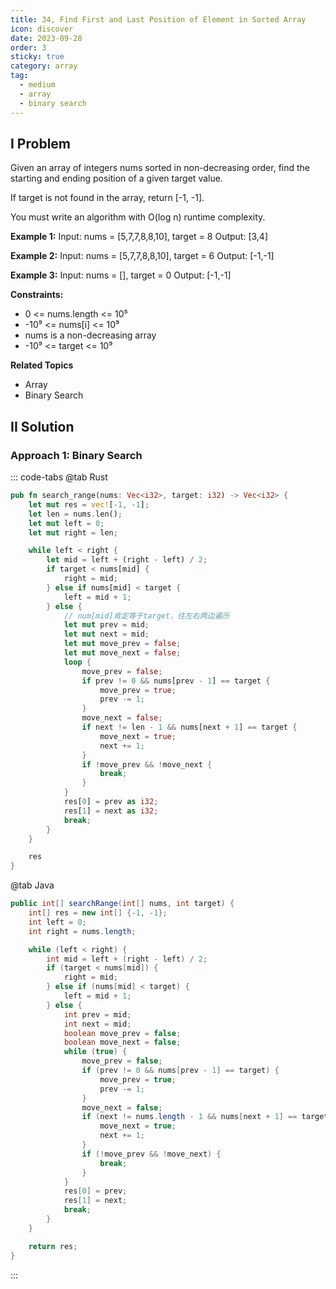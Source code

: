 ```yaml
---
title: 34, Find First and Last Position of Element in Sorted Array
icon: discover
date: 2023-09-28
order: 3
sticky: true
category: array
tag: 
  - medium
  - array
  - binary search
---
```


## I Problem
Given an array of integers nums sorted in non-decreasing order, find the starting and ending position of a given target value.

If target is not found in the array, return [-1, -1].

You must write an algorithm with O(log n) runtime complexity.

**Example 1:**
Input: nums = [5,7,7,8,8,10], target = 8
Output: [3,4]

**Example 2:**
Input: nums = [5,7,7,8,8,10], target = 6
Output: [-1,-1]

**Example 3:**
Input: nums = [], target = 0
Output: [-1,-1]

**Constraints:**

- 0 <= nums.length <= 10⁵
- -10⁹ <= nums[i] <= 10⁹
- nums is a non-decreasing array
- -10⁹ <= target <= 10⁹

**Related Topics**

- Array
- Binary Search

## II Solution
### Approach 1: Binary Search
::: code-tabs
@tab Rust
```rust
pub fn search_range(nums: Vec<i32>, target: i32) -> Vec<i32> {
    let mut res = vec![-1, -1];
    let len = nums.len();
    let mut left = 0;
    let mut right = len;

    while left < right {
        let mid = left + (right - left) / 2;
        if target < nums[mid] {
            right = mid;
        } else if nums[mid] < target {
            left = mid + 1;
        } else {
            // num[mid]肯定等于target，往左右两边遍历
            let mut prev = mid;
            let mut next = mid;
            let mut move_prev = false;
            let mut move_next = false;
            loop {
                move_prev = false;
                if prev != 0 && nums[prev - 1] == target {
                    move_prev = true;
                    prev -= 1;
                }
                move_next = false;
                if next != len - 1 && nums[next + 1] == target {
                    move_next = true;
                    next += 1;
                }
                if !move_prev && !move_next {
                    break;
                }
            }
            res[0] = prev as i32;
            res[1] = next as i32;
            break;
        }
    }

    res
}
```

@tab Java
```java
public int[] searchRange(int[] nums, int target) {
    int[] res = new int[] {-1, -1};
    int left = 0;
    int right = nums.length;

    while (left < right) {
        int mid = left + (right - left) / 2;
        if (target < nums[mid]) {
            right = mid;
        } else if (nums[mid] < target) {
            left = mid + 1;
        } else {
            int prev = mid;
            int next = mid;
            boolean move_prev = false;
            boolean move_next = false;
            while (true) {
                move_prev = false;
                if (prev != 0 && nums[prev - 1] == target) {
                    move_prev = true;
                    prev -= 1;
                }
                move_next = false;
                if (next != nums.length - 1 && nums[next + 1] == target) {
                    move_next = true;
                    next += 1;
                }
                if (!move_prev && !move_next) {
                    break;
                }
            }
            res[0] = prev;
            res[1] = next;
            break;
        }
    }

    return res;
}
```
:::